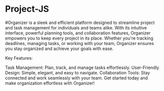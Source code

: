 # Project-JS
#Organizer is a sleek and efficient platform designed to streamline project and task management for individuals and teams alike. With its intuitive interface, powerful planning tools, and collaboration features, Organizer empowers you to keep every project in its place. Whether you're tracking deadlines, managing tasks, or working with your team, Organizer ensures you stay organized and achieve your goals with ease.

Key Features:

Task Management: Plan, track, and manage tasks effortlessly.
User-Friendly Design: Simple, elegant, and easy to navigate.
Collaboration Tools: Stay connected and work seamlessly with your team.
Get started today and make organization effortless with Organizer!
